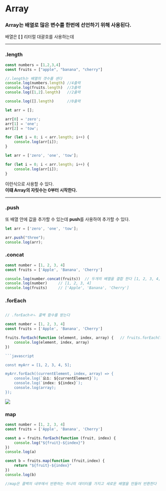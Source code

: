 # Array

### Array는 배열로 많은 변수를 한번에 선언하기 위해 사용된다. <br>
배열은 **[ ]** 리터럴 대괄호를 사용하는데
<hr>

### .length 

``` javascript
const numbers = [1,2,3,4]
const fruits = ["apple", "banana", "cherry"]

//.length는 배열의 갯수를 센다
console.log(numbers.length) //4출력
console.log(fruits.length)  //3출력
console.log([1,2].length)   //2출력

console.log([].length)      //0출력
```
``` javascript
let arr = []; 

arr[0] = 'zero';
arr[1] = 'one';
arr[2] = 'tow';

for (let i = 0; i < arr.length; i++) {
    console.log(arr[i]);
}    
```
``` javascript
let arr = ['zero', 'one', 'tow']; 

for (let i = 0; i < arr.length; i++) {
    console.log(arr[i]);
}
```
이런식으로 사용할 수 있다. <br>
**이떄 Array의 자릿수는 0부터 시작한다.**

<hr>

### .push

또 배열 안에 값을 추가할 수 있는데 **push**를 사용하여 추가할 수 있다.

``` javascript
let arr = ['zero', 'one', 'tow']; 

arr.push("three");
console.log(arr);
```

### .concat 
```javascript
const number = [1, 2, 3, 4]
const fruits = ['Apple', 'Banana', 'Cherry']

console.log(number.concat(fruits))  // 두개의 배열을 결합 한다 [1, 2, 3, 4, "Apple", Banana", Cherry]
console.log(number)     // [1, 2, 3, 4]
console.log(fruits)     // ['Apple', 'Banana', 'Cherry']

```

### .forEach
```javascript

// .forEachㄹㄴ 콜백 함수를 받는다

const number = [1, 2, 3, 4]
const fruits = ['Apple', 'Banana', 'Cherry']

fruits.forEach(function (element, index, array) {   // fruits.forEach(function (요소, index, array는 거의 사용 안함)순서로 반복되는 아이템 반복되는 횟수 순서로 나타난다 
    console.log(element, index, array)
})

```javascript

const myArr = [1, 2, 3, 4, 5];

myArr.forEach((currentElement, index, array) => {
    console.log(`요소: ${currentElement}`);
    console.log(`index: ${index}`);
    console.log(array);
});

```
![](https://img1.daumcdn.net/thumb/R1280x0/?scode=mtistory2&fname=https%3A%2F%2Fblog.kakaocdn.net%2Fdn%2FbtpHUl%2FbtqFVi8aW0t%2FNtNMk8SnBbhIk7dWJisAS0%2Fimg.png)

### map

```javascript
const number = [1, 2, 3, 4]
const fruits = ['Apple', 'Banana', 'Cherry']

const a = fruits.forEach(function (fruit, index) {
    console.log("${fruit}-${index}")
})
console.log(a)

const b = fruits.map(function (fruit,index) {
    return "${fruit}-${index}"
})
console.log(b)

//map은 콜백의 내부에서 반환하는 하나의 데이터를 가지고 새로운 배열을 만들어 반환한다
```